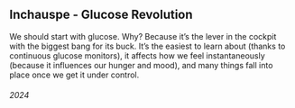 ## Inchauspe - Glucose Revolution

We should start with glucose.
Why?
Because it’s the lever in the cockpit with the biggest bang for its buck.
It’s the easiest to learn about (thanks to continuous glucose monitors), it affects how we feel instantaneously (because it influences our hunger and mood), and many things fall into place once we get it under control.


###### 2024